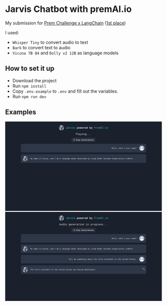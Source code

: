 # Jarvis Chatbot with premAI.io

My submission for [Prem Challenge x LangChain](https://github.com/premAI-io/challenge-with-langchain) ([1st place](https://medium.com/prem-blog/announcing-the-winners-of-the-prem-challenge-with-langchain-c666cae6b951))

I used:

- `Whisper Tiny` to convert audio to text
- `Bark` to convert text to audio
- `Vicuna 7B Q4` and `Dolly v2 12B` as language models

## How to set it up

- Download the project
- Run `npm install`
- Copy `.env.example` to `.env` and fill out the variables.
- Run `npm run dev`

## Examples

![First question](./examples/first_question.png)
![Second question](./examples/second_question.png)
